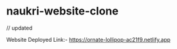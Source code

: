 # naukri-website-clone 
// updated

Website Deployed Link:- https://ornate-lollipop-ac21f9.netlify.app




